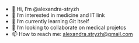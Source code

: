 - 👋 Hi, I’m @alexandra-stryzh
- 👀 I’m interested in medicine and IT link
- 🌱 I’m currently learning Git itself
- 💞️ I’m looking to collaborate on medical projetcs
- 📫 How to reach me: alexandra.stryzh@gmail.com

<!---
alexandra-stryzh/alexandra-stryzh is a ✨ special ✨ repository because its `README.md` (this file) appears on your GitHub profile.
You can click the Preview link to take a look at your changes.
--->
